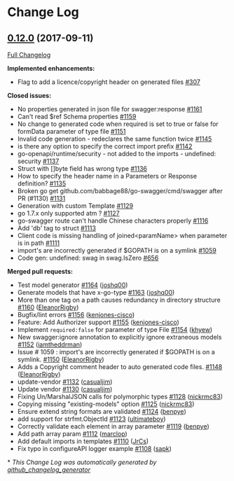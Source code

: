 # Change Log

## [0.12.0](https://github.com/babbage88/go-swagger/tree/0.12.0) (2017-09-11)
[Full Changelog](https://github.com/babbage88/go-swagger/compare/0.11.0...0.12.0)

**Implemented enhancements:**

- Flag to add a licence/copyright header on generated files  [\#307](https://github.com/babbage88/go-swagger/issues/307)

**Closed issues:**

- No properties generated in json file for swagger:response [\#1161](https://github.com/babbage88/go-swagger/issues/1161)
- Can't read $ref Schema properties [\#1159](https://github.com/babbage88/go-swagger/issues/1159)
- No change to generated code when required is set to true or false for formData parameter of type file [\#1151](https://github.com/babbage88/go-swagger/issues/1151)
- Invalid code generation - redeclares the same function twice [\#1145](https://github.com/babbage88/go-swagger/issues/1145)
- is there any option to specify the correct import prefix [\#1142](https://github.com/babbage88/go-swagger/issues/1142)
- go-openapi/runtime/security - not added to the imports - undefined: security [\#1137](https://github.com/babbage88/go-swagger/issues/1137)
- Struct with \[\]byte field has wrong type [\#1136](https://github.com/babbage88/go-swagger/issues/1136)
- How to specify the header name in a Parameters or Response definition? [\#1135](https://github.com/babbage88/go-swagger/issues/1135)
- Broken go get github.com/babbage88/go-swagger/cmd/swagger after PR \(\#1130\) [\#1131](https://github.com/babbage88/go-swagger/issues/1131)
- Generation with custom Template [\#1129](https://github.com/babbage88/go-swagger/issues/1129)
- go 1.7.x only supported atm ? [\#1127](https://github.com/babbage88/go-swagger/issues/1127)
- go-swagger route can't handle Chinese characters properly [\#1116](https://github.com/babbage88/go-swagger/issues/1116)
- Add 'db' tag to struct [\#1113](https://github.com/babbage88/go-swagger/issues/1113)
- Client code is missing handling of joined\<paramName\> when parameter is in path [\#1111](https://github.com/babbage88/go-swagger/issues/1111)
- import's are incorrectly generated if $GOPATH is on a symlink [\#1059](https://github.com/babbage88/go-swagger/issues/1059)
- Code gen: undefined: swag in swag.IsZero [\#656](https://github.com/babbage88/go-swagger/issues/656)

**Merged pull requests:**

- Test model generator [\#1164](https://github.com/babbage88/go-swagger/pull/1164) ([joshq00](https://github.com/joshq00))
- Generate models that have x-go-type [\#1163](https://github.com/babbage88/go-swagger/pull/1163) ([joshq00](https://github.com/joshq00))
- More than one tag on a path causes redundancy in directory structure [\#1160](https://github.com/babbage88/go-swagger/pull/1160) ([EleanorRigby](https://github.com/EleanorRigby))
- Bugfix/lint errors [\#1156](https://github.com/babbage88/go-swagger/pull/1156) ([kenjones-cisco](https://github.com/kenjones-cisco))
- Feature: Add Authorizer support [\#1155](https://github.com/babbage88/go-swagger/pull/1155) ([kenjones-cisco](https://github.com/kenjones-cisco))
- Implement `required:false` for parameter of type File [\#1154](https://github.com/babbage88/go-swagger/pull/1154) ([khyew](https://github.com/khyew))
- New swagger:ignore annotation to explicitly ignore extraneous models [\#1152](https://github.com/babbage88/go-swagger/pull/1152) ([iamtheddrman](https://github.com/iamtheddrman))
- Issue \# 1059 : import's are incorrectly generated if $GOPATH is on a symlink.  [\#1150](https://github.com/babbage88/go-swagger/pull/1150) ([EleanorRigby](https://github.com/EleanorRigby))
- Adds a Copyright comment header to auto generated code files. [\#1148](https://github.com/babbage88/go-swagger/pull/1148) ([EleanorRigby](https://github.com/EleanorRigby))
- update-vendor [\#1132](https://github.com/babbage88/go-swagger/pull/1132) ([casualjim](https://github.com/casualjim))
- Update vendor [\#1130](https://github.com/babbage88/go-swagger/pull/1130) ([casualjim](https://github.com/casualjim))
- Fixing Un/MarshalJSON calls for polymorphic types [\#1128](https://github.com/babbage88/go-swagger/pull/1128) ([nickrmc83](https://github.com/nickrmc83))
- Copying missing "existing-models" option [\#1125](https://github.com/babbage88/go-swagger/pull/1125) ([nickrmc83](https://github.com/nickrmc83))
- Ensure extend string formats are validated [\#1124](https://github.com/babbage88/go-swagger/pull/1124) ([benpye](https://github.com/benpye))
- add support for strfmt.ObjectId [\#1123](https://github.com/babbage88/go-swagger/pull/1123) ([ultimateboy](https://github.com/ultimateboy))
- Correctly validate each element in array parameter [\#1119](https://github.com/babbage88/go-swagger/pull/1119) ([benpye](https://github.com/benpye))
- Add path array param [\#1112](https://github.com/babbage88/go-swagger/pull/1112) ([marclop](https://github.com/marclop))
- Add default imports in templates [\#1110](https://github.com/babbage88/go-swagger/pull/1110) ([JrCs](https://github.com/JrCs))
- Fix typo in configureAPI logger example [\#1108](https://github.com/babbage88/go-swagger/pull/1108) ([sapk](https://github.com/sapk))


\* *This Change Log was automatically generated by [github_changelog_generator](https://github.com/skywinder/Github-Changelog-Generator)*
